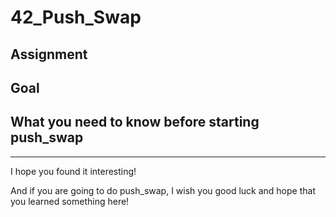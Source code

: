 # 42_Push_Swap

## Assignment



## Goal



## What you need to know before starting push_swap



<hr>

I hope you found it interesting!

And if you are going to do push_swap, I wish you good luck and hope that you learned something here!